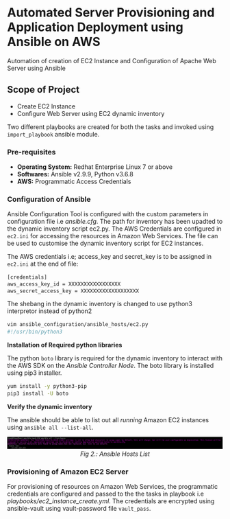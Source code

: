 # Automated Server Provisioning and Application Deployment using Ansible on AWS
Automation of creation of EC2 Instance and Configuration of Apache Web Server using Ansible 


## Scope of Project
- Create EC2 Instance
- Configure Web Server using EC2 dynamic inventory

Two different playbooks are created for both the tasks and invoked using `import_playbook` ansible module.


### Pre-requisites

- **Operating System:** Redhat Enterprise Linux 7 or above
- **Softwares:** Ansible v2.9.9, Python v3.6.8
- **AWS:** Programmatic Access Credentials


### Configuration of Ansible

Ansible Configuration Tool is configured with the custom parameters in configuration file i.e *ansible.cfg*. The path for inventory has been upadted to the dynamic inventory script ec2.py. The AWS Credentials are configured in `ec2.ini` for accessing the resources in Amazon Web Services. The file can be used to customise the dynamic inventory script for EC2 instances.

The AWS credentials i.e; access_key and secret_key is to be assigned in `ec2.ini` at the end of file:
```
[credentials]
aws_access_key_id = XXXXXXXXXXXXXXXXX
aws_secret_access_key = XXXXXXXXXXXXXXXXXXX
```

The shebang in the dynamic inventory is changed to use python3 interpretor instead of python2
```sh
vim ansible_configuration/ansible_hosts/ec2.py
#!/usr/bin/python3
```

**Installation of Required python libraries**

The python `boto` library is required for the dynamic inventory to interact with the AWS SDK on the *Ansible Controller Node*. The boto library is installed using pip3 installer.

```sh
yum install -y python3-pip
pip3 install -U boto
```

**Verify the dynamic inventory**

The ansible should be able to list out all *running* Amazon EC2 instances using `ansible all --list-all`.

<p align="center">
  <img src="/screenshots/ansible_inventory_list.png" width="950" title="Hosts">
  <br>
  <em>Fig 2.: Ansible Hosts List</em>
</p>


### Provisioning of Amazon EC2 Server 

For provisioning of resources on Amazon Web Services, the programmatic credentials are configured and passed to the the tasks in playbook i.e *playbooks/ec2_instance_create.yml*. The credentials are encrypted using ansible-vault using vault-password file `vault_pass`.







